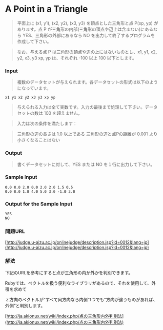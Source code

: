 # A Point in a Triangle
> 平面上に (x1, y1), (x2, y2), (x3, y3) を頂点とした三角形と点 P(xp, yp) があります。点 P が三角形の内部(三角形の頂点や辺上は含まない)にあるなら YES、三角形の外部にあるなら NO を出力して終了するプログラムを作成して下さい。

> なお、与える点 P は三角形の頂点や辺の上にはないものとし、x1, y1, x2, y2, x3, y3 xp, yp は、それぞれ -100 以上 100 以下とします。

### Input
> 複数のデータセットが与えられます。各データセットの形式は以下のようになっています。

    x1 y1 x2 y2 x3 y3 xp yp

> 与えられる入力は全て実数です。入力の最後まで処理して下さい。データセットの数は 100 を超えません。

> 入力は次の条件を満たします：

> 三角形の辺の長さは 1.0 以上である
> 三角形の辺と点Pの距離が 0.001 より小さくなることはない

### Output
> 書くデータセットに対して、YES または NO を１行に出力して下さい。

### Sample Input
    0.0 0.0 2.0 0.0 2.0 2.0 1.5 0.5
    0.0 0.0 1.0 4.0 5.0 3.0 -1.0 3.0

### Output for the Sample Input
    YES
    NO


### 問題URL
[http://judge.u-aizu.ac.jp/onlinejudge/description.jsp?id=0012&lang=jp](http://judge.u-aizu.ac.jp/onlinejudge/description.jsp?id=0012&lang=jp)

### 解法
下記のURLを参考にすると点が三角形の内か外かを判別できます。

Rubyでは、ベクトルを扱う便利なライブラリがあるので、それを使用して、外積を求めて

ｚ方向のベクトルが”すべて同方向なら内側”1つでも”方向が違うものがあれば、外側”と判別します。

[http://ja.akionux.net/wiki/index.php/点の三角形内外判別法](http://ja.akionux.net/wiki/index.php/点の三角形内外判別法)


